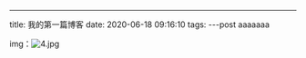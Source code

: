 ---
title: 我的第一篇博客
date: 2020-06-18 09:16:10
tags:
---post
aaaaaaa

img：![4.jpg](https://i.loli.net/2020/06/18/ctT1vsnXDj6Nrwa.jpg)